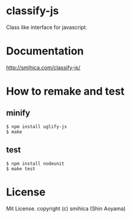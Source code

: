 classify-js
===========

Class like interface for javascript.

Documentation
=============

http://smihica.com/classify-js/


How to remake and test
======================

minify
-----------

    $ npm install uglify-js
    $ make


test
-----------

    $ npm install nodeunit
    $ make test


License
=======

Mit License.
copyright (c) smihica (Shin Aoyama)